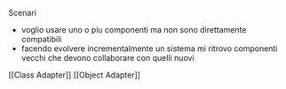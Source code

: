 Scenari
- voglio usare uno o piu componenti ma non sono direttamente compatibili
- facendo evolvere incrementalmente un sistema mi ritrovo componenti vecchi che devono collaborare con quelli nuovi

[[Class Adapter]]
[[Object Adapter]]